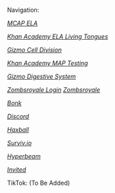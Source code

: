 Navigation:

[*MCAP ELA*](https://support.mdassessments.com/practice-tests/english/)

[*Khan Academy ELA Living Tongues*](https://www.khanacademy.org/ela/cc-7th-reading-vocab/x4aa9073b12675eb1:cc-7th-living-tongues)

[*Gizmo Cell Division*](https://gizmos.explorelearning.com/index.cfm?method=cResource.dspView&resourceID=443)

[*Khan Academy MAP Testing*](https://www.khanacademy.org/math/mappers)

[*Gizmo Digestive System*](https://www.gizmos.explorelearning.com/index.cfm?method=cResource.dspView&resourceID=1050)

[*Zombsroyale Login*](https://zombsroyale.io/user/login/google?csrf=3m8l10C2BdWkGKb8) [*Zombsroyale*](https://zombsroyale.io)

[*Bonk*](https://bonk.io)

[*Discord*](https://discord.com/app)

[*Haxball*](https://haxball.com/play)

[*Surviv.io*](https://surviv.io)

[*Hyperbeam*](https://hyperbeam.com/app/login)

[*Invited*](https://invited.tv)
















TikTok: (To Be Added)
